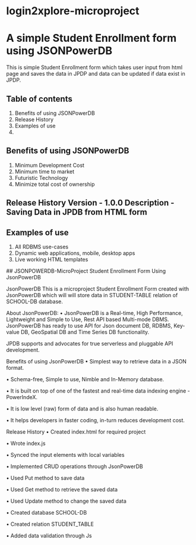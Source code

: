 # login2xplore-microproject
# A simple Student Enrollment form using JSONPowerDB

This is simple Student Enrollment form which takes user input from html page and saves the data in JPDP and data can be updated if data exist in JPDP.

## Table of contents
 <ol>
 <li> Benefits of using JSONPowerDB
 <li>Release History
 <li>Examples of use
  <li> </li>
</ol>

## Benefits of using JSONPowerDB
<ol>
<li> Minimum Development Cost
  <li> Minimum time to market
  <li> Futuristic Technology
 <li> Minimize total cost of ownership
</ol>

## Release History Version - 1.0.0 Description - Saving Data in JPDB from HTML form

## Examples of use
<ol>
    <li> All RDBMS use-cases
    <li> Dynamic web applications, mobile, desktop apps
    <li> Live working HTML templates
</ol>
## JSONPOWERDB-MicroProject
Student Enrollment Form Using JsonPowerDB

JsonPowerDB
This is a microproject Student Enrollment Form created with JsonPowerDB which will will store data in STUDENT-TABLE relation of SCHOOL-DB database.

About JsonPowerDB:
• JsonPowerDB is a Real-time, High Performance, Lightweight and Simple to Use, Rest API based Multi-mode DBMS. JsonPowerDB has ready to use API for Json document DB, RDBMS, Key-value DB, GeoSpatial DB and Time Series DB functionality.

JPDB supports and advocates for true serverless and pluggable API development.

Benefits of using JsonPowerDB
• Simplest way to retrieve data in a JSON format.

• Schema-free, Simple to use, Nimble and In-Memory database.

• It is built on top of one of the fastest and real-time data indexing engine - PowerIndeX.

• It is low level (raw) form of data and is also human readable.

• It helps developers in faster coding, in-turn reduces development cost.

Release History
• Created index.html for required project

• Wrote index.js

• Synced the input elements with local variables

• Implemented CRUD operations through JsonPowerDB

• Used Put method to save data

• Used Get method to retrieve the saved data

• Used Update method to change the saved data

• Created database SCHOOL-DB

• Created relation STUDENT_TABLE

• Added data validation through Js
